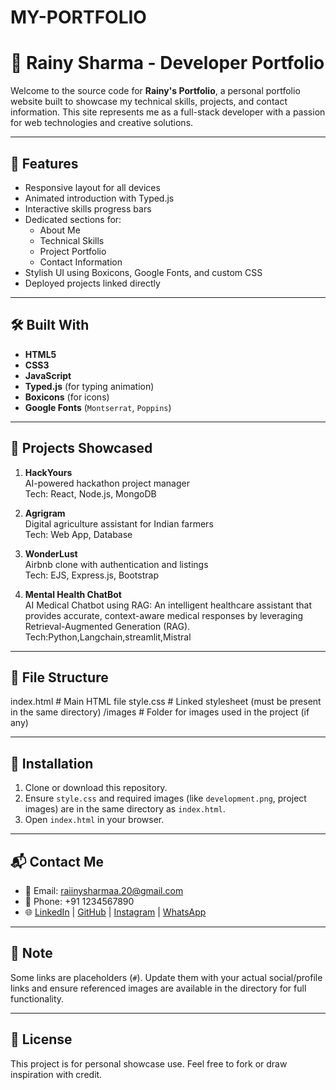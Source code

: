 
# MY-PORTFOLIO
# 🌟 Rainy Sharma - Developer Portfolio

Welcome to the source code for **Rainy's Portfolio**, a personal portfolio website built to showcase my technical skills, projects, and contact information. This site represents me as a full-stack developer with a passion for web technologies and creative solutions.

---

## 📌 Features

- Responsive layout for all devices
- Animated introduction with Typed.js
- Interactive skills progress bars
- Dedicated sections for:
  - About Me
  - Technical Skills
  - Project Portfolio
  - Contact Information
- Stylish UI using Boxicons, Google Fonts, and custom CSS
- Deployed projects linked directly

---

## 🛠️ Built With

- **HTML5**
- **CSS3**
- **JavaScript**
- **Typed.js** (for typing animation)
- **Boxicons** (for icons)
- **Google Fonts** (`Montserrat`, `Poppins`)

---

## 🚀 Projects Showcased

1. **HackYours**  
   AI-powered hackathon project manager  
   Tech: React, Node.js, MongoDB

2. **Agrigram**  
   Digital agriculture assistant for Indian farmers  
   Tech: Web App, Database

3. **WonderLust**  
   Airbnb clone with authentication and listings  
   Tech: EJS, Express.js, Bootstrap
   
4. **Mental Health ChatBot**  
  AI Medical Chatbot using RAG: An intelligent healthcare assistant that provides accurate, context-aware medical responses by leveraging Retrieval-Augmented Generation (RAG).
   Tech:Python,Langchain,streamlit,Mistral 

---

## 📁 File Structure
index.html # Main HTML file
style.css # Linked stylesheet (must be present in the same directory)
/images # Folder for images used in the project (if any)

---

## 🔧 Installation

1. Clone or download this repository.
2. Ensure `style.css` and required images (like `development.png`, project images) are in the same directory as `index.html`.
3. Open `index.html` in your browser.

---

## 📬 Contact Me

- 📧 Email: raiinysharmaa.20@gmail.com  
- 📱 Phone: +91 1234567890  
- 🌐 [LinkedIn](#) | [GitHub](#) | [Instagram](#) | [WhatsApp](#)

---

## 📌 Note

Some links are placeholders (`#`). Update them with your actual social/profile links and ensure referenced images are available in the directory for full functionality.

---

## 📃 License

This project is for personal showcase use. Feel free to fork or draw inspiration with credit.


